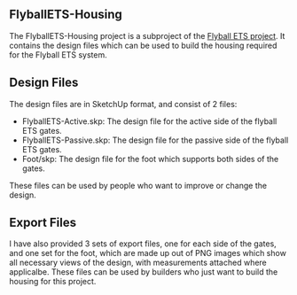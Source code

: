 ## FlyballETS-Housing

The FlyballETS-Housing project is a subproject of the [Flyball ETS project](https://sparkydevices.wordpress.com/tag/flyball-ets/).
It contains the design files which can be used to build the housing required for the Flyball ETS system.

## Design Files

The design files are in SketchUp format, and consist of 2 files:
* FlyballETS-Active.skp: The design file for the active side of the flyball ETS gates.
* FlyballETS-Passive.skp: The design file for the passive side of the flyball ETS gates.
* Foot/skp: The design file for the foot which supports both sides of the gates.

These files can be used by people who want to improve or change the design.

## Export Files

I have also provided 3 sets of export files, one for each side of the gates, and one set for the foot, which are made up out of PNG images which show all necessary views of the design, with measurements attached where applicalbe. These files can be used by builders who just want to build the housing for this project.
